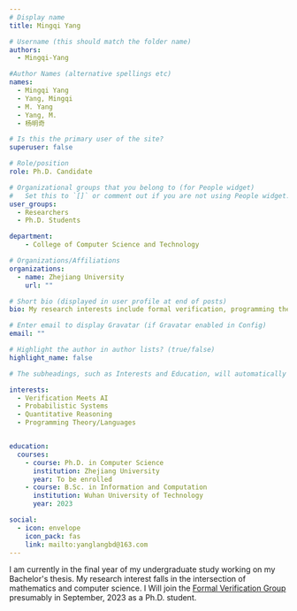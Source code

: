 ```yaml
---
# Display name
title: Mingqi Yang

# Username (this should match the folder name)
authors:
  - Mingqi-Yang

#Author Names (alternative spellings etc)
names:
  - Mingqi Yang
  - Yang, Mingqi
  - M. Yang
  - Yang, M.
  - 杨明奇

# Is this the primary user of the site?
superuser: false

# Role/position
role: Ph.D. Candidate

# Organizational groups that you belong to (for People widget)
#   Set this to `[]` or comment out if you are not using People widget.
user_groups:
  - Researchers
  - Ph.D. Students

department:
    - College of Computer Science and Technology

# Organizations/Affiliations
organizations:
  - name: Zhejiang University
    url: ""

# Short bio (displayed in user profile at end of posts)
bio: My research interests include formal verification, programming theory, and mathematical aspects of computer science.

# Enter email to display Gravatar (if Gravatar enabled in Config)
email: ""

# Highlight the author in author lists? (true/false)
highlight_name: false

# The subheadings, such as Interests and Education, will automatically translate depending on the language chosen in `config.yaml`. To customize the subheading text, see the Language page in the docs.

interests:
  - Verification Meets AI
  - Probabilistic Systems
  - Quantitative Reasoning
  - Programming Theory/Languages


education:
  courses:
    - course: Ph.D. in Computer Science
      institution: Zhejiang University
      year: To be enrolled
    - course: B.Sc. in Information and Computation
      institution: Wuhan University of Technology
      year: 2023

social:
  - icon: envelope
    icon_pack: fas
    link: mailto:yanglangbd@163.com
---
```


I am currently in the final year of my undergraduate study working on my Bachelor's thesis. My research interest falls in the intersection of mathematics and computer science. I Will join the [Formal Verification Group](/) presumably in September, 2023 as a Ph.D. student.
